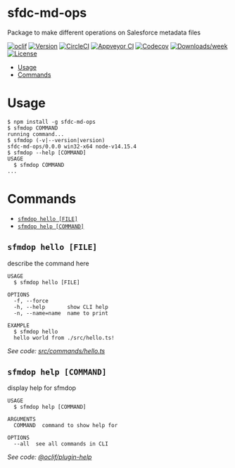 sfdc-md-ops
===========

Package to make different operations on Salesforce metadata files

[![oclif](https://img.shields.io/badge/cli-oclif-brightgreen.svg)](https://oclif.io)
[![Version](https://img.shields.io/npm/v/sfdc-md-ops.svg)](https://npmjs.org/package/sfdc-md-ops)
[![CircleCI](https://circleci.com/gh/KevinGossentCap/sfdc-md-ops/tree/master.svg?style=shield)](https://circleci.com/gh/KevinGossentCap/sfdc-md-ops/tree/master)
[![Appveyor CI](https://ci.appveyor.com/api/projects/status/github/KevinGossentCap/sfdc-md-ops?branch=master&svg=true)](https://ci.appveyor.com/project/KevinGossentCap/sfdc-md-ops/branch/master)
[![Codecov](https://codecov.io/gh/KevinGossentCap/sfdc-md-ops/branch/master/graph/badge.svg)](https://codecov.io/gh/KevinGossentCap/sfdc-md-ops)
[![Downloads/week](https://img.shields.io/npm/dw/sfdc-md-ops.svg)](https://npmjs.org/package/sfdc-md-ops)
[![License](https://img.shields.io/npm/l/sfdc-md-ops.svg)](https://github.com/KevinGossentCap/sfdc-md-ops/blob/master/package.json)

<!-- toc -->
* [Usage](#usage)
* [Commands](#commands)
<!-- tocstop -->
# Usage
<!-- usage -->
```sh-session
$ npm install -g sfdc-md-ops
$ sfmdop COMMAND
running command...
$ sfmdop (-v|--version|version)
sfdc-md-ops/0.0.0 win32-x64 node-v14.15.4
$ sfmdop --help [COMMAND]
USAGE
  $ sfmdop COMMAND
...
```
<!-- usagestop -->
# Commands
<!-- commands -->
* [`sfmdop hello [FILE]`](#sfmdop-hello-file)
* [`sfmdop help [COMMAND]`](#sfmdop-help-command)

## `sfmdop hello [FILE]`

describe the command here

```
USAGE
  $ sfmdop hello [FILE]

OPTIONS
  -f, --force
  -h, --help       show CLI help
  -n, --name=name  name to print

EXAMPLE
  $ sfmdop hello
  hello world from ./src/hello.ts!
```

_See code: [src/commands/hello.ts](https://github.com/KevinGossentCap/sfdc-md-ops/blob/v0.0.0/src/commands/hello.ts)_

## `sfmdop help [COMMAND]`

display help for sfmdop

```
USAGE
  $ sfmdop help [COMMAND]

ARGUMENTS
  COMMAND  command to show help for

OPTIONS
  --all  see all commands in CLI
```

_See code: [@oclif/plugin-help](https://github.com/oclif/plugin-help/blob/v3.2.1/src/commands/help.ts)_
<!-- commandsstop -->
